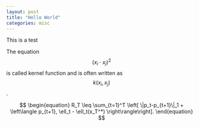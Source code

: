 ```yaml
---
layout: post
title: "Hello World"
categories: misc
---
```

This is a test

The equation $$(x_i \cdot x_j)^2$$ is called kernel function and is often written as $$k(x_i, x_j)$$.

$$
\begin{equation}
   R_T \leq \sum_{t=1}^T \left[ \|p_t-p_{t+1}\|_1 + \left\langle p_{t+1}, \ell_t - \ell_t(x_T^*) \right\rangle\right].
\end{equation}
$$